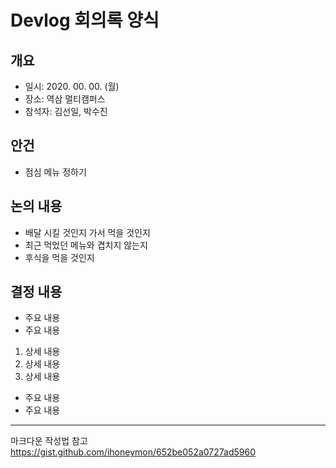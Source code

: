# Devlog 회의록 양식

## 개요
- 일시: 2020. 00. 00. (월)
- 장소: 역삼 멀티캠퍼스
- 참석자: 김선일, 박수진

## 안건
- 점심 메뉴 정하기

## 논의 내용
- 배달 시킬 것인지 가서 먹을 것인지
- 최근 먹었던 메뉴와 겹치지 않는지
- 후식을 먹을 것인지

## 결정 내용
- 주요 내용
- 주요 내용
1. 상세 내용
2. 상세 내용
3. 상세 내용
- 주요 내용
- 주요 내용

***

마크다운 작성법 참고
<https://gist.github.com/ihoneymon/652be052a0727ad5960>
